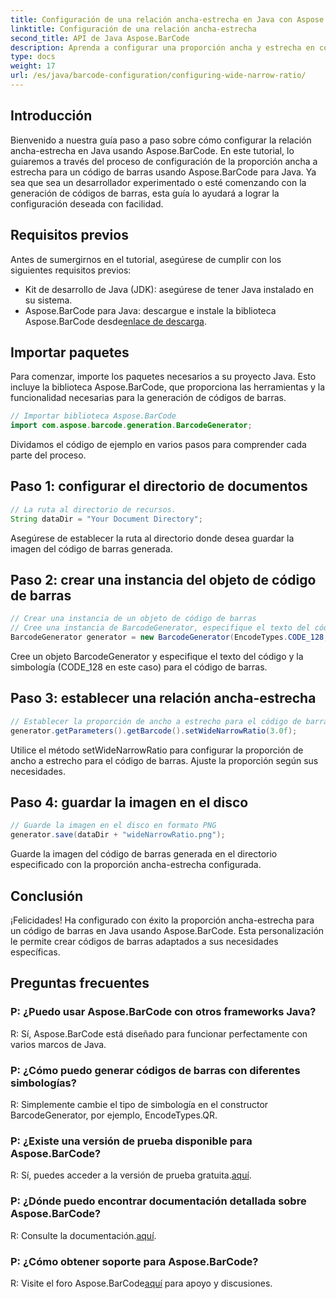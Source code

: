 ```yaml
---
title: Configuración de una relación ancha-estrecha en Java con Aspose.BarCode
linktitle: Configuración de una relación ancha-estrecha
second_title: API de Java Aspose.BarCode
description: Aprenda a configurar una proporción ancha y estrecha en códigos de barras Java usando Aspose.BarCode. Siga nuestra guía paso a paso para una personalización perfecta.
type: docs
weight: 17
url: /es/java/barcode-configuration/configuring-wide-narrow-ratio/
---
```


## Introducción

Bienvenido a nuestra guía paso a paso sobre cómo configurar la relación ancha-estrecha en Java usando Aspose.BarCode. En este tutorial, lo guiaremos a través del proceso de configuración de la proporción ancha a estrecha para un código de barras usando Aspose.BarCode para Java. Ya sea que sea un desarrollador experimentado o esté comenzando con la generación de códigos de barras, esta guía lo ayudará a lograr la configuración deseada con facilidad.

## Requisitos previos

Antes de sumergirnos en el tutorial, asegúrese de cumplir con los siguientes requisitos previos:

- Kit de desarrollo de Java (JDK): asegúrese de tener Java instalado en su sistema.
-  Aspose.BarCode para Java: descargue e instale la biblioteca Aspose.BarCode desde[enlace de descarga](https://releases.aspose.com/barcode/java/).

## Importar paquetes

Para comenzar, importe los paquetes necesarios a su proyecto Java. Esto incluye la biblioteca Aspose.BarCode, que proporciona las herramientas y la funcionalidad necesarias para la generación de códigos de barras.

```java
// Importar biblioteca Aspose.BarCode
import com.aspose.barcode.generation.BarcodeGenerator;
```

Dividamos el código de ejemplo en varios pasos para comprender cada parte del proceso.

## Paso 1: configurar el directorio de documentos

```java
// La ruta al directorio de recursos.
String dataDir = "Your Document Directory";
```

Asegúrese de establecer la ruta al directorio donde desea guardar la imagen del código de barras generada.

## Paso 2: crear una instancia del objeto de código de barras

```java
// Crear una instancia de un objeto de código de barras
// Cree una instancia de BarcodeGenerator, especifique el texto del código y la simbología en el constructor.
BarcodeGenerator generator = new BarcodeGenerator(EncodeTypes.CODE_128, "12345678");
```

Cree un objeto BarcodeGenerator y especifique el texto del código y la simbología (CODE_128 en este caso) para el código de barras.

## Paso 3: establecer una relación ancha-estrecha

```java
// Establecer la proporción de ancho a estrecho para el código de barras
generator.getParameters().getBarcode().setWideNarrowRatio(3.0f);
```

Utilice el método setWideNarrowRatio para configurar la proporción de ancho a estrecho para el código de barras. Ajuste la proporción según sus necesidades.

## Paso 4: guardar la imagen en el disco

```java
// Guarde la imagen en el disco en formato PNG
generator.save(dataDir + "wideNarrowRatio.png");
```

Guarde la imagen del código de barras generada en el directorio especificado con la proporción ancha-estrecha configurada.

## Conclusión

¡Felicidades! Ha configurado con éxito la proporción ancha-estrecha para un código de barras en Java usando Aspose.BarCode. Esta personalización le permite crear códigos de barras adaptados a sus necesidades específicas.

## Preguntas frecuentes

### P: ¿Puedo usar Aspose.BarCode con otros frameworks Java?
R: Sí, Aspose.BarCode está diseñado para funcionar perfectamente con varios marcos de Java.

### P: ¿Cómo puedo generar códigos de barras con diferentes simbologías?
R: Simplemente cambie el tipo de simbología en el constructor BarcodeGenerator, por ejemplo, EncodeTypes.QR.

### P: ¿Existe una versión de prueba disponible para Aspose.BarCode?
 R: Sí, puedes acceder a la versión de prueba gratuita.[aquí](https://releases.aspose.com/).

### P: ¿Dónde puedo encontrar documentación detallada sobre Aspose.BarCode?
 R: Consulte la documentación.[aquí](https://reference.aspose.com/barcode/java/).

### P: ¿Cómo obtener soporte para Aspose.BarCode?
 R: Visite el foro Aspose.BarCode[aquí](https://forum.aspose.com/c/barcode/13) para apoyo y discusiones.